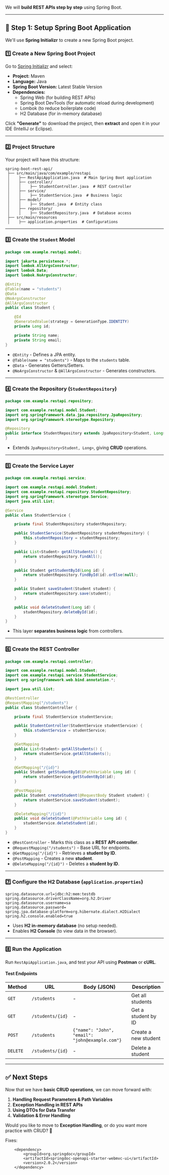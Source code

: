 We will **build REST APIs step by step** using Spring Boot.  

---

## **📌 Step 1: Setup Spring Boot Application**
We'll use **Spring Initializr** to create a new Spring Boot project.

### **1️⃣ Create a New Spring Boot Project**
Go to [Spring Initializr](https://start.spring.io/) and select:
- **Project:** Maven
- **Language:** Java
- **Spring Boot Version:** Latest Stable Version
- **Dependencies:**
  - Spring Web (for building REST APIs)
  - Spring Boot DevTools (for automatic reload during development)
  - Lombok (to reduce boilerplate code)
  - H2 Database (for in-memory database)

Click **"Generate"** to download the project, then **extract** and open it in your IDE (IntelliJ or Eclipse).

---

### **2️⃣ Project Structure**
Your project will have this structure:
```
spring-boot-rest-api/
 ├── src/main/java/com/example/restapi
 │    ├── RestApiApplication.java  # Main Spring Boot application
 │    ├── controller/
 │    │    ├── StudentController.java  # REST Controller
 │    ├── service/
 │    │    ├── StudentService.java  # Business logic
 │    ├── model/
 │    │    ├── Student.java  # Entity class
 │    ├── repository/
 │    │    ├── StudentRepository.java  # Database access
 ├── src/main/resources
 │    ├── application.properties  # Configurations
```
---

### **3️⃣ Create the `Student` Model**
```java
package com.example.restapi.model;

import jakarta.persistence.*;
import lombok.AllArgsConstructor;
import lombok.Data;
import lombok.NoArgsConstructor;

@Entity
@Table(name = "students")
@Data
@NoArgsConstructor
@AllArgsConstructor
public class Student {

    @Id
    @GeneratedValue(strategy = GenerationType.IDENTITY)
    private Long id;

    private String name;
    private String email;
}
```
- `@Entity` - Defines a JPA entity.
- `@Table(name = "students")` - Maps to the `students` table.
- `@Data` - Generates Getters/Setters.
- `@NoArgsConstructor` & `@AllArgsConstructor` - Generates constructors.

---

### **4️⃣ Create the Repository (`StudentRepository`)**
```java
package com.example.restapi.repository;

import com.example.restapi.model.Student;
import org.springframework.data.jpa.repository.JpaRepository;
import org.springframework.stereotype.Repository;

@Repository
public interface StudentRepository extends JpaRepository<Student, Long> {
}
```
- Extends `JpaRepository<Student, Long>`, giving **CRUD** operations.

---

### **5️⃣ Create the Service Layer**
```java
package com.example.restapi.service;

import com.example.restapi.model.Student;
import com.example.restapi.repository.StudentRepository;
import org.springframework.stereotype.Service;
import java.util.List;

@Service
public class StudentService {

    private final StudentRepository studentRepository;

    public StudentService(StudentRepository studentRepository) {
        this.studentRepository = studentRepository;
    }

    public List<Student> getAllStudents() {
        return studentRepository.findAll();
    }

    public Student getStudentById(Long id) {
        return studentRepository.findById(id).orElse(null);
    }

    public Student saveStudent(Student student) {
        return studentRepository.save(student);
    }

    public void deleteStudent(Long id) {
        studentRepository.deleteById(id);
    }
}
```
- This layer **separates business logic** from controllers.

---

### **6️⃣ Create the REST Controller**
```java
package com.example.restapi.controller;

import com.example.restapi.model.Student;
import com.example.restapi.service.StudentService;
import org.springframework.web.bind.annotation.*;

import java.util.List;

@RestController
@RequestMapping("/students")
public class StudentController {

    private final StudentService studentService;

    public StudentController(StudentService studentService) {
        this.studentService = studentService;
    }

    @GetMapping
    public List<Student> getAllStudents() {
        return studentService.getAllStudents();
    }

    @GetMapping("/{id}")
    public Student getStudentById(@PathVariable Long id) {
        return studentService.getStudentById(id);
    }

    @PostMapping
    public Student createStudent(@RequestBody Student student) {
        return studentService.saveStudent(student);
    }

    @DeleteMapping("/{id}")
    public void deleteStudent(@PathVariable Long id) {
        studentService.deleteStudent(id);
    }
}
```
- `@RestController` - Marks this class as a **REST API controller**.
- `@RequestMapping("/students")` - Base URL for endpoints.
- `@GetMapping("/{id}")` - Retrieves a **student by ID**.
- `@PostMapping` - Creates a new **student**.
- `@DeleteMapping("/{id}")` - Deletes a **student by ID**.

---

### **7️⃣ Configure the H2 Database (`application.properties`)**
```properties
spring.datasource.url=jdbc:h2:mem:testdb
spring.datasource.driverClassName=org.h2.Driver
spring.datasource.username=sa
spring.datasource.password=
spring.jpa.database-platform=org.hibernate.dialect.H2Dialect
spring.h2.console.enabled=true
```
- Uses **H2 in-memory database** (no setup needed).
- Enables **H2 Console** (to view data in the browser).

---

### **8️⃣ Run the Application**
Run `RestApiApplication.java`, and test your API using **Postman** or **cURL**.

#### **Test Endpoints**
| **Method** | **URL** | **Body (JSON)** | **Description** |
|------------|--------|---------------|---------------|
| `GET` | `/students` | - | Get all students |
| `GET` | `/students/{id}` | - | Get a student by ID |
| `POST` | `/students` | `{"name": "John", "email": "john@example.com"}` | Create a new student |
| `DELETE` | `/students/{id}` | - | Delete a student |

---

## **✅ Next Steps**
Now that we have **basic CRUD operations**, we can move forward with:
1. **Handling Request Parameters & Path Variables**
2. **Exception Handling in REST APIs**
3. **Using DTOs for Data Transfer**
4. **Validation & Error Handling**

Would you like to move to **Exception Handling**, or do you want more practice with CRUD? 🚀


Fixes:

		<dependency>
			<groupId>org.springdoc</groupId>
			<artifactId>springdoc-openapi-starter-webmvc-ui</artifactId>
			<version>2.0.2</version>
		</dependency>
  
